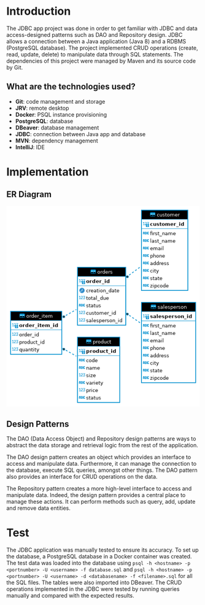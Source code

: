 # Introduction
The JDBC app project was done in order to get familiar with JDBC and data access-designed patterns such as DAO and Repository design. JDBC allows a connection between a Java application (Java 8) and a RDBMS (PostgreSQL database). The project implemented CRUD operations (create, read, update, delete) to manipulate data through SQL statements. The dependencies of this project were managed by Maven and its source code by Git.

## What are the technologies used?
- **Git**: code management and storage
- **JRV**: remote desktop
- **Docker**: PSQL instance provisioning
- **PostgreSQL**: database
- **DBeaver**: database management
- **JDBC**: connection between Java app and database
- **MVN**: dependency management
- **IntelliJ**: IDE


# Implementation
## ER Diagram
![ER_diagram](./assets/hplussport-public.png)

## Design Patterns
The DAO (Data Access Object) and Repository design patterns are ways to abstract the data storage and retrieval logic from the rest of the application.

The DAO design pattern creates an object which provides an interface to access and  manipulate data. Furthermore, it can manage the connection to the database, execute SQL queries, amongst other things. The DAO pattern also provides an interface for CRUD operations on the data.

The Repository pattern creates a more high-level interface to access and manipulate data. Indeed, the design pattern provides a central place to manage these actions. It can perform methods such as query, add, update and remove data entities.
# Test
The JDBC application was manually tested to ensure its accuracy. To set up the database, a PostgreSQL database in a Docker container was created.  The test data was loaded into the database using `psql -h <hostname> -p <portnumber> -U <username> -f database.sql` and  `psql -h <hostname> -p <portnumber> -U <username> -d <databasename> -f <filename>.sql` for all the SQL files. The tables were also imported into DBeaver. 
The CRUD operations implemented in the JDBC were tested by running queries manually and compared with the expected results.
